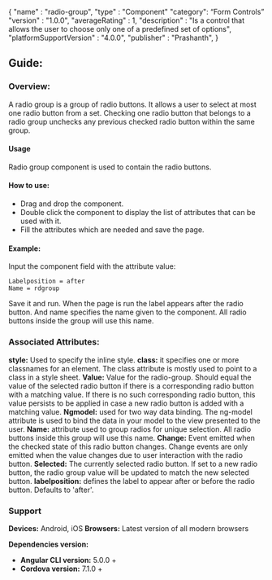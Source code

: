 {
"name" : "radio-group",
"type" : "Component"
"category": “Form Controls”
"version" : "1.0.0",
"averageRating" : 1,
"description" : "Is a control that allows the user to choose only one of a predefined set of options",
"platformSupportVersion" : "4.0.0",
"publisher" : "Prashanth",
}

## Guide: 
### Overview: 
A radio group is a group of radio buttons. It allows a user to select at most one radio button from a set. Checking one radio button that belongs to a radio group unchecks any previous checked radio button within the same group.

#### Usage
Radio group component is used to contain the radio buttons.

#### How to use:   
- Drag and drop the component. 
- Double click the component to display the list of attributes that can be used with it.
- Fill the attributes which are needed and save the page.

#### Example: 
Input the component field with the attribute value:
``` 
Labelposition = after
Name = rdgroup
```
Save it and run.
When the page is run the label appears after the radio button. And name specifies the name given to the component. All radio buttons inside the group will use this name.

### Associated Attributes:
**style:** Used to specify the inline style.
**class:** it specifies one or more classnames for an element. The class attribute is mostly used to point to a class in a style sheet.
**Value:** Value for the radio-group. Should equal the value of the selected radio button if there is a corresponding radio button with a matching value. If there is no such corresponding radio button, this value persists to be applied in case a new radio button is added with a matching value.
**Ngmodel:** used for two way data binding. The ng-model attribute is used to bind the data in your model to the view presented to the user.
**Name:** attribute used to group radios for unique selection. All radio buttons inside this group will use this name.
**Change:** Event emitted when the checked state of this radio button changes. Change events are only emitted when the value changes due to user interaction with the radio button.
**Selected:** The currently selected radio button. If set to a new radio button, the radio group value will be updated to match the new selected button.
**labelposition:** defines the label to appear after or before the radio button. Defaults to 'after'.

### Support 
**Devices:** Android, iOS
**Browsers:** Latest version of all modern browsers

**Dependencies version:**
- **Angular CLI version:** 5.0.0 + 
- **Cordova version:** 7.1.0 +

